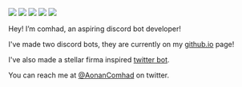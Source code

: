 ![](https://img.shields.io/badge/Python-3776AB?style=for-the-badge&logo=python&logoColor=white)
![](https://img.shields.io/badge/HTML5-E34F26?style=for-the-badge&logo=html5&logoColor=white)
![](https://img.shields.io/badge/CSS3-1572B6?style=for-the-badge&logo=css3&logoColor=white)
![](https://img.shields.io/badge/JavaScript-323330?style=for-the-badge&logo=javascript&logoColor=F7DF1E)
![](https://img.shields.io/badge/Flask-000000?style=for-the-badge&logo=flask&logoColor=white)

Hey! I’m comhad, an aspiring discord bot developer!

I've made two discord bots, they are currently on my [github.io](https://comhad.github.io/) page!

I've also made a stellar firma inspired [twitter bot](https://twitter.com/BotTrexel/).

You can reach me at [@AonanComhad](https://twitter.com/AonanComhad) on twitter.

